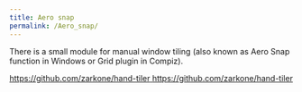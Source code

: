 ```yaml
---
title: Aero snap
permalink: /Aero_snap/
---
```


There is a small module for manual window tiling (also known as Aero Snap function in Windows or Grid plugin in Compiz).

[<https://github.com/zarkone/hand-tiler> <https://github.com/zarkone/hand-tiler>](https://github.com/zarkone/hand-tiler)